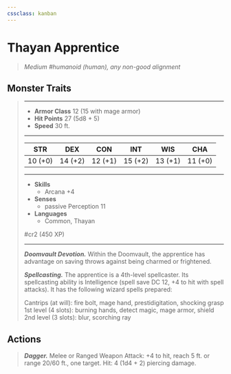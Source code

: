 ```yaml
---
cssclass: kanban
---
```


# Thayan Apprentice
>*Medium #humanoid (human), any non-good alignment*
## Monster Traits
>___
>- **Armor Class** 12 (15 with mage armor)
>- **Hit Points** 27 (5d8 + 5)
>- **Speed** 30 ft.
>___
>|STR|DEX|CON|INT|WIS|CHA|
>|:---:|:---:|:---:|:---:|:---:|:---:|
>|10 (+0)|14 (+2)|12 (+1)|15 (+2)|13 (+1)|11 (+0)|
>___
>- **Skills**
>	 - Arcana +4
>- **Senses**
>	 - passive Perception 11
>- **Languages**
>	 - Common, Thayan
>
> #cr2 (450 XP)
>___
>***Doomvault Devotion.*** Within the Doomvault, the apprentice has advantage on saving throws against being charmed or frightened.  
>
>***Spellcasting.*** The apprentice is a 4th-level spellcaster. Its spellcasting ability is Intelligence (spell save DC 12, +4 to hit with spell attacks). It has the following wizard spells prepared:  
>
>Cantrips (at will): fire bolt, mage hand, prestidigitation, shocking grasp  
>1st level (4 slots): burning hands, detect magic, mage armor, shield  
>2nd level (3 slots): blur, scorching ray  
>
## Actions
>***Dagger.*** Melee  or Ranged Weapon Attack: +4 to hit, reach 5 ft. or range 20/60 ft., one target. Hit: 4 (1d4 + 2) piercing damage.